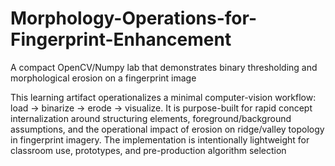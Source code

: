 # Morphology-Operations-for-Fingerprint-Enhancement
A compact OpenCV/Numpy lab that demonstrates binary thresholding and morphological erosion on a fingerprint image

This learning artifact operationalizes a minimal computer-vision workflow: load → binarize → erode → visualize. It is purpose-built for rapid concept internalization around structuring elements, foreground/background assumptions, and the operational impact of erosion on ridge/valley topology in fingerprint imagery. The implementation is intentionally lightweight for classroom use, prototypes, and pre-production algorithm selection
